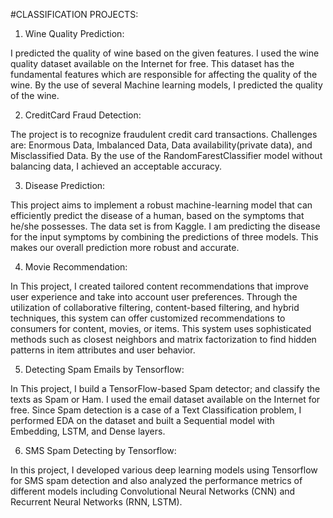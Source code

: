 #CLASSIFICATION PROJECTS:

1. Wine Quality Prediction:
   
I predicted the quality of wine based on the given features. I used the wine quality dataset available on the Internet for free. This dataset has the fundamental features which are responsible for affecting the quality of the wine. By the use of several Machine learning models, I predicted the quality of the wine.

2. CreditCard Fraud Detection:
   
The project is to recognize fraudulent credit card transactions. Challenges are: Enormous Data, Imbalanced Data, Data availability(private data), and Misclassified Data. By the use of the RandomFarestClassifier model without balancing data, I achieved an acceptable accuracy.

3. Disease Prediction:
   
This project aims to implement a robust machine-learning model that can efficiently predict the disease of a human, based on the symptoms that he/she possesses. The data set is from Kaggle. I am predicting the disease for the input symptoms by combining the predictions of three models. This makes our overall prediction more robust and accurate.

4. Movie Recommendation:
   
In This project, I created tailored content recommendations that improve user experience and take into account user preferences. Through the utilization of collaborative filtering, content-based filtering, and hybrid techniques, this system can offer customized recommendations to consumers for content, movies, or items. This system uses sophisticated methods such as closest neighbors and matrix factorization to find hidden patterns in item attributes and user behavior.

5. Detecting Spam Emails by Tensorflow:
   
In This project, I build a TensorFlow-based Spam detector; and classify the texts as Spam or Ham. I used the email dataset available on the Internet for free. Since Spam detection is a case of a Text Classification problem, I performed EDA on the dataset and built a Sequential model with Embedding, LSTM, and Dense layers.

6. SMS Spam Detecting by Tensorflow:

In this project, I developed various deep learning models using Tensorflow for SMS spam detection and also analyzed the performance metrics of different models including Convolutional Neural Networks (CNN) and Recurrent Neural Networks (RNN, LSTM).

